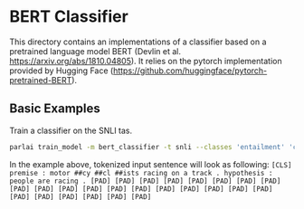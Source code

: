 # BERT Classifier

This directory contains an implementations of a classifier based on a pretrained language model BERT (Devlin et al. https://arxiv.org/abs/1810.04805).
It relies on the pytorch implementation provided by Hugging Face (https://github.com/huggingface/pytorch-pretrained-BERT).


## Basic Examples

Train a classifier on the SNLI tas.
```bash
parlai train_model -m bert_classifier -t snli --classes 'entailment' 'contradiction' 'neutral' -mf /tmp/BERT_snli -bs 20
```

In the example above, tokenized input sentence will look as following:
`[CLS] premise : motor ##cy ##cl ##ists racing on a track . hypothesis : people are racing . [PAD] [PAD] [PAD] [PAD] [PAD] [PAD] [PAD] [PAD] [PAD] [PAD] [PAD] [PAD] [PAD] [PAD] [PAD] [PAD] [PAD] [PAD] [PAD] [PAD] [PAD] [PAD] [PAD] [PAD] [PAD]`
